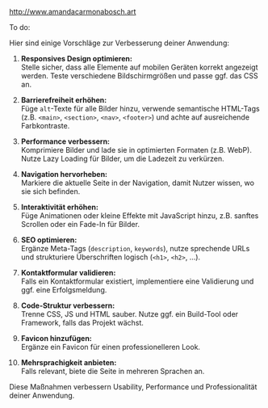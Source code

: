 http://www.amandacarmonabosch.art


To do:

Hier sind einige Vorschläge zur Verbesserung deiner Anwendung:

1. **Responsives Design optimieren:**  
   Stelle sicher, dass alle Elemente auf mobilen Geräten korrekt angezeigt werden. Teste verschiedene Bildschirmgrößen und passe ggf. das CSS an.

2. **Barrierefreiheit erhöhen:**  
   Füge `alt`-Texte für alle Bilder hinzu, verwende semantische HTML-Tags (z.B. `<main>`, `<section>`, `<nav>`, `<footer>`) und achte auf ausreichende Farbkontraste.

3. **Performance verbessern:**  
   Komprimiere Bilder und lade sie in optimierten Formaten (z.B. WebP). Nutze Lazy Loading für Bilder, um die Ladezeit zu verkürzen.

4. **Navigation hervorheben:**  
   Markiere die aktuelle Seite in der Navigation, damit Nutzer wissen, wo sie sich befinden.

5. **Interaktivität erhöhen:**  
   Füge Animationen oder kleine Effekte mit JavaScript hinzu, z.B. sanftes Scrollen oder ein Fade-In für Bilder.

6. **SEO optimieren:**  
   Ergänze Meta-Tags (`description`, `keywords`), nutze sprechende URLs und strukturiere Überschriften logisch (`<h1>`, `<h2>`, ...).

7. **Kontaktformular validieren:**  
   Falls ein Kontaktformular existiert, implementiere eine Validierung und ggf. eine Erfolgsmeldung.

8. **Code-Struktur verbessern:**  
   Trenne CSS, JS und HTML sauber. Nutze ggf. ein Build-Tool oder Framework, falls das Projekt wächst.

9. **Favicon hinzufügen:**  
   Ergänze ein Favicon für einen professionelleren Look.

10. **Mehrsprachigkeit anbieten:**  
    Falls relevant, biete die Seite in mehreren Sprachen an.

Diese Maßnahmen verbessern Usability, Performance und Professionalität deiner Anwendung.